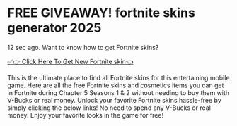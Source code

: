 # FREE GIVEAWAY! fortnite skins generator 2025

12 sec ago. Want to know how to get Fortnite skins?

[✅👉 Click Here To Get New Fortnite skin👈
](https://celestini.org/skkkkkkkkkkkkkkNEWn.html)

This is the ultimate place to find all Fortnite skins for this entertaining mobile game. Here are all the free Fortnite skins and cosmetics items you can get in Fortnite during Chapter 5 Seasons 1 & 2 without needing to buy them with V-Bucks or real money. Unlock your favorite Fortnite skins hassle-free by simply clicking the below links! No need to spend any V-Bucks or real money. Enjoy your favorite looks in the game for free!
